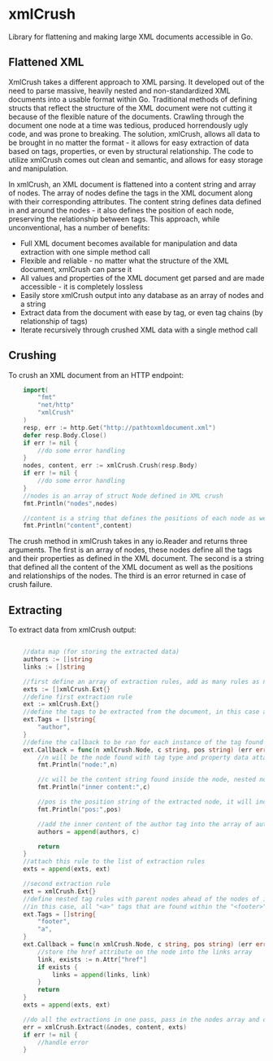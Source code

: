 # xmlCrush
Library for flattening and making large XML documents accessible in Go.

## Flattened XML
XmlCrush takes a different approach to XML parsing. It developed out of the need to parse massive, heavily nested and non-standardized XML documents into a usable format within Go. Traditional methods of defining structs that reflect the structure of the XML document were not cutting it because of the flexible nature of the documents. Crawling through the document one node at a time was tedious, produced horrendously ugly code, and was prone to breaking. The solution, xmlCrush, allows all data to be brought in no matter the format - it allows for easy extraction of data based on tags, properties, or even by structural relationship. The code to utilize xmlCrush comes out clean and semantic, and allows for easy storage and manipulation.

In xmlCrush, an XML document is flattened into a content string and array of nodes. The array of nodes define the tags in the XML document along with their corresponding attributes. The content string defines data defined in and around the nodes - it also defines the position of each node, preserving the relationship between tags. This approach, while unconventional, has a number of benefits:

- Full XML document becomes available for manipulation and data extraction with one simple method call
- Flexible and reliable - no matter what the structure of the XML document, xmlCrush can parse it
- All values and properties of the XML document get parsed and are made accessible - it is completely lossless
- Easily store xmlCrush output into any database as an array of nodes and a string
- Extract data from the document with ease by tag, or even tag chains (by relationship of tags)
- Iterate recursively through crushed XML data with a single method call

## Crushing
To crush an XML document from an HTTP endpoint:
```` go
	import(
		"fmt"
		"net/http"
		"xmlCrush"
	)
	resp, err := http.Get("http://pathtoxmldocument.xml")
	defer resp.Body.Close()
	if err != nil {
		//do some error handling
	}
	nodes, content, err := xmlCrush.Crush(resp.Body)
	if err != nil {
		//do some error handling
	}
	//nodes is an array of struct Node defined in XML crush
	fmt.Println("nodes",nodes)

	//content is a string that defines the positions of each node as well as content in and around the nodes
	fmt.Println("content",content)
````
The crush method in xmlCrush takes in any io.Reader and returns three arguments. The first is an array of nodes, these nodes define all the tags and their properties as defined in the XML document. The second is a string that defined all the content of the XML document as well as the positions and relationships of the nodes. The third is an error returned in case of crush failure.

## Extracting
To extract data from xmlCrush output:
```` go

	//data map (for storing the extracted data)
	authors := []string
	links := []string

	//first define an array of extraction rules, add as many rules as needed
	exts := []xmlCrush.Ext{}
	//define first extraction rule
	ext := xmlCrush.Ext{}
	//define the tags to be extracted from the document, in this case all "<author>" tags will be found in the document
	ext.Tags = []string{
		"author", 
	}
	//define the callback to be ran for each instance of the tag found
	ext.Callback = func(n xmlCrush.Node, c string, pos string) (err error) {
		//n will be the node found with tag type and property data attached
		fmt.Println("node:",n)

		//c will be the content string found inside the node, nested nodes will be defined by position in this string
		fmt.Println("inner content:",c)

		//pos is the position string of the extracted node, it will include every parent node by name separated by spaces
		fmt.Println("pos:",pos)

		//add the inner content of the author tag into the array of authors
		authors = append(authors, c)

		return
	}
	//attach this rule to the list of extraction rules
	exts = append(exts, ext)

	//second extraction rule
	ext = xmlCrush.Ext{}
	//define nested tag rules with parent nodes ahead of the nodes of interest
	//in this case, all "<a>" tags that are found within the "<footer>" will be extracted
	ext.Tags = []string{
		"footer",
		"a",
	}
	ext.Callback = func(n xmlCrush.Node, c string, pos string) (err error) {
		//store the href attribute on the node into the links array
		link, exists := n.Attr["href"]
		if exists {
			links = append(links, link)
		}
		return
	}
	exts = append(exts, ext)

	//do all the extractions in one pass, pass in the nodes array and content string from the extraction as well as the array of extraction rules
	err = xmlCrush.Extract(&nodes, content, exts)
	if err != nil {
		//handle error
	}
````
